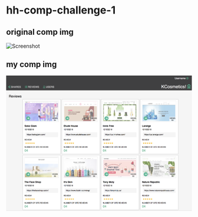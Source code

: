 # hh-comp-challenge-1


## original comp img
![Screenshot](static-comp-challenge-1-img)

## my comp img
![Screenshot](hh-comp-challenge-1-img.png)
